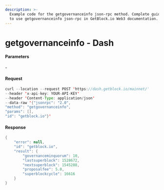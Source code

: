 ```yaml
---
description: >-
  Example code for the getgovernanceinfo json-rpc method. Сomplete guide on how
  to use getgovernanceinfo json-rpc in GetBlock.io Web3 documentation.
---
```


# getgovernanceinfo - Dash

#### Parameters

\-

#### Request

```java
curl --location --request POST 'https://dash.getblock.io/mainnet/' 
--header 'x-api-key: YOUR-API-KEY' 
--header 'Content-Type: application/json' 
--data-raw '{"jsonrpc": "2.0",
"method": "getgovernanceinfo",
"params": [],
"id": "getblock.io"}'
```

#### Response

```java
{
    "error": null,
    "id": "getblock.io",
    "result": {
        "governanceminquorum": 10,
        "lastsuperblock": 1528672,
        "nextsuperblock": 1545288,
        "proposalfee": 5.0,
        "superblockcycle": 16616
    }
}
```
